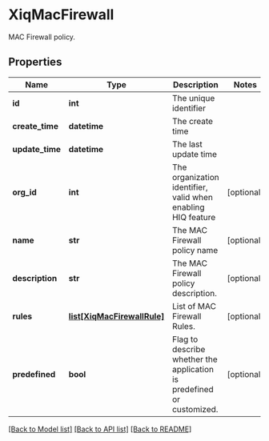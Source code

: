 # XiqMacFirewall

MAC Firewall policy.
## Properties
Name | Type | Description | Notes
------------ | ------------- | ------------- | -------------
**id** | **int** | The unique identifier | 
**create_time** | **datetime** | The create time | 
**update_time** | **datetime** | The last update time | 
**org_id** | **int** | The organization identifier, valid when enabling HIQ feature | [optional] 
**name** | **str** | The MAC Firewall policy name | [optional] 
**description** | **str** | The MAC Firewall policy description. | [optional] 
**rules** | [**list[XiqMacFirewallRule]**](XiqMacFirewallRule.md) | List of MAC Firewall Rules. | [optional] 
**predefined** | **bool** | Flag to describe whether the application is predefined or customized. | [optional] 

[[Back to Model list]](../README.md#documentation-for-models) [[Back to API list]](../README.md#documentation-for-api-endpoints) [[Back to README]](../README.md)


